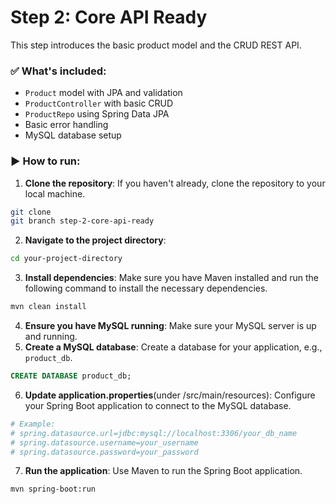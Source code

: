 # Step 2: Core API Ready

This step introduces the basic product model and the CRUD REST API.

### ✅ What's included:

- `Product` model with JPA and validation
- `ProductController` with basic CRUD
- `ProductRepo` using Spring Data JPA
- Basic error handling
- MySQL database setup

### ▶️ How to run:

1. **Clone the repository**: If you haven't already, clone the repository to your local machine.

```bash
git clone
git branch step-2-core-api-ready
```

2. **Navigate to the project directory**:

```bash
cd your-project-directory
```

3. **Install dependencies**: Make sure you have Maven installed and run the following command to install the necessary dependencies.

```bash
mvn clean install
```

4. **Ensure you have MySQL running**: Make sure your MySQL server is up and running.
5. **Create a MySQL database**: Create a database for your application, e.g., `product_db`.

```sql
CREATE DATABASE product_db;
```

6. **Update application.properties**(under /src/main/resources): Configure your Spring Boot application to connect to the MySQL database.

```bash
# Example:
# spring.datasource.url=jdbc:mysql://localhost:3306/your_db_name
# spring.datasource.username=your_username
# spring.datasource.password=your_password
```

7. **Run the application**: Use Maven to run the Spring Boot application.

```bash
mvn spring-boot:run
```
